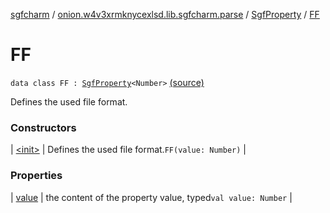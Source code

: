 [sgfcharm](../../../index.md) / [onion.w4v3xrmknycexlsd.lib.sgfcharm.parse](../../index.md) / [SgfProperty](../index.md) / [FF](./index.md)

# FF

`data class FF : `[`SgfProperty`](../index.md)`<Number>` [(source)](https://github.com/w4v3/sgfcharm/tree/master/sgfcharm/src/main/java/onion/w4v3xrmknycexlsd/lib/sgfcharm/parse/SgfTree.kt#L171)

Defines the used file format.

### Constructors

| [&lt;init&gt;](-init-.md) | Defines the used file format.`FF(value: Number)` |

### Properties

| [value](value.md) | the content of the property value, typed`val value: Number` |

